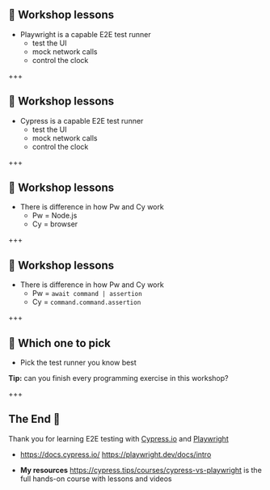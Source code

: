 ## 🔖 Workshop lessons

- Playwright is a capable E2E test runner
  - test the UI
  - mock network calls
  - control the clock

+++

## 🔖 Workshop lessons

- Cypress is a capable E2E test runner
  - test the UI
  - mock network calls
  - control the clock

+++

## 🔖 Workshop lessons

- There is difference in how Pw and Cy work
  - Pw = Node.js
  - Cy = browser

+++

## 🔖 Workshop lessons

- There is difference in how Pw and Cy work
  - Pw = `await command | assertion`
  - Cy = `command.command.assertion`

+++

## 🤔 Which one to pick

- Pick the test runner you know best

**Tip:** can you finish every programming exercise in this workshop?

+++

## The End 🎉

Thank you for learning E2E testing with [Cypress.io](https://www.cypress.io) and [Playwright](https://playwright.dev/)

- https://docs.cypress.io/ https://playwright.dev/docs/intro

- **My resources** https://cypress.tips/courses/cypress-vs-playwright is the full hands-on course with lessons and videos
